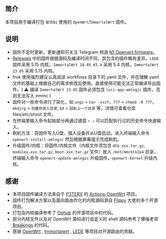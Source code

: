 ## 简介

本项目用于编译打包 `斐讯N1` 使用的 `OpenWrt`/`ImmortalWrt` 固件。

## 说明

- 固件不定时更新，更新通知可关注 Telegram 频道 [N1 Openwrt firmware](https://t.me/zhenzhushan)。
- [Releases](https://github.com/ffuqiangg/build_openwrt/releases) 中的固件根据源码及编译时间不同，其包含的插件略有差异。`LEDE` 固件采用 5.15 内核，`ImmortalWrt 18.05 K5.4` 采用 5.4 内核，`ImmortalWrt 23.05` 采用 5.15 内核。
- frok 使用强烈建议认真阅读 workfows 目录下的 yaml 文件，并在理解 yaml 文件的基础上根据自己的需求修改后使用。直接使用可能无法正常编译导出固件。( ⚠️ 编译 `ImmortalWrt 23.05` 固件必须包含 `luci-app-amlogic` 插件，否则无法写入 emmc )
- 固件对一些命令进行了简化，如 `ungz` = `tar -xvzf`，`777` = `chmod -R 777`，`mkdirg` = `创建并进入目录`, `bd` = `回到上一个目录` 等，详情可查看仓库 files/etc/shinit 文件。
- 在终端里输入命令起始部分再通过键盘 `↑ ↓` 可以匹配执行过的历史命令快速输入。
- 刷机方法：将固件写入U盘，插入设备并从U盘启动。进入终端输入命令 `openwrt-install-amlogic` 然后根据屏幕提示完成刷机。
- 升级固件/内核：将固件/内核文件（内核文件须包含 `dtb-xxx.tar.gz`, `modules-xxx.tar.gz`, `boot-xxx.tar.gz` 文件）放入 `/mnt/mmcblk2p4` 目录，终端输入命令 `openwrt-update-amlogic` 升级固件，`openwrt-kernel` 升级内核。

## 感谢

- 本项目固件编译方法来自于 [P3TERX](https://p3terx.com) 的 [Actions-OpenWrt](https://github.com/P3TERX/Actions-OpenWrt) 项目。
- 固件打包解决方案以及面向路由优化的内核源码源自 [Flippy](https://github.com/unifreq) 大佬的多个开源项目。
- 打包及内核编译参考了 [Ophub](https://github.com/ophub) 的开源项目中的代码。
- 部分内核文件以及对 OpenWrt 源码进行自定义的 shell 源码参考了爆操老哥 [Breakings](https://github.com/breakings) 的代码。
- 感谢 [OpenWrt](https://github.com/openwrt/openwrt) , [Immortalwrt](https://github.com/immortalwrt/immortalwrt) , [LEDE](https://github.com/coolsnowwolf/lede) 等项目对开源路由的贡献。

